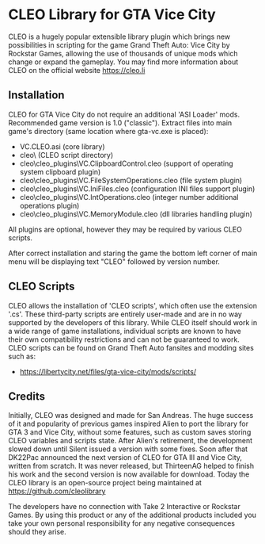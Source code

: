 # CLEO Library for GTA Vice City

CLEO is a hugely popular extensible library plugin which brings new possibilities in scripting for the game Grand Theft Auto: Vice City by Rockstar Games, allowing the use of thousands of unique mods which change or expand the gameplay. You may find more information about CLEO on the official website https://cleo.li

## Installation

CLEO for GTA Vice City do not require an additional 'ASI Loader' mods.
Recommended game version is 1.0 ("classic").
Extract files into main game's directory (same location where gta-vc.exe is placed):

- VC.CLEO.asi (core library)
- cleo\ (CLEO script directory)
- cleo\cleo_plugins\VC.ClipboardControl.cleo (support of operating system clipboard plugin)
- cleo\cleo_plugins\VC.FileSystemOperations.cleo (file system plugin)
- cleo\cleo_plugins\VC.IniFiles.cleo (configuration INI files support plugin)
- cleo\cleo_plugins\VC.IntOperations.cleo (integer number additional operations plugin)
- cleo\cleo_plugins\VC.MemoryModule.cleo (dll libraries handling plugin)

All plugins are optional, however they may be required by various CLEO scripts.

After correct installation and staring the game the bottom left corner of main menu will be displaying text "CLEO" followed by version number.

## CLEO Scripts

CLEO allows the installation of 'CLEO scripts', which often use the extension '.cs'. These third-party scripts are entirely user-made and are in no way supported by the developers of this library. While CLEO itself should work in a wide range of game installations, individual scripts are known to have their own compatibility restrictions and can not be guaranteed to work.
CLEO scripts can be found on Grand Theft Auto fansites and modding sites such as:

- https://libertycity.net/files/gta-vice-city/mods/scripts/

## Credits

Initially, CLEO was designed and made for San Andreas. The huge success of it and popularity of previous games inspired Alien to port the library for GTA 3 and Vice City, without some features, such as custom saves storing CLEO variables and scripts state. After Alien's retirement, the development slowed down until Silent issued a version with some fixes. Soon after that DK22Pac announced the next version of CLEO for GTA III and Vice City, written from scratch. It was never released, but ThirteenAG helped to finish his work and the second version is now available for download. 
Today the CLEO library is an open-source project being maintained at https://github.com/cleolibrary

The developers have no connection with Take 2 Interactive or Rockstar Games.
By using this product or any of the additional products included you take your own personal responsibility for any negative consequences should they arise.
